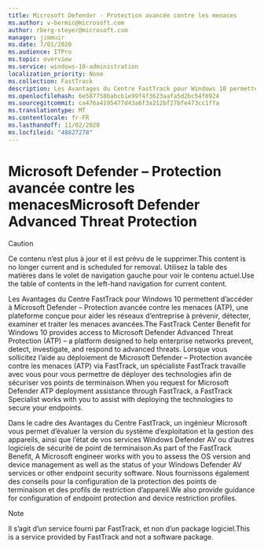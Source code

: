 ```yaml
---
title: Microsoft Defender - Protection avancée contre les menaces
ms.author: v-bermic@microsoft.com
author: rberg-steyer@microsoft.com
manager: jimmuir
ms.date: 7/01/2020
ms.audience: ITPro
ms.topic: overview
ms.service: windows-10-administration
localization_priority: None
ms.collection: FastTrack
description: Les Avantages du Centre FastTrack pour Windows 10 permettent d’accéder à Microsoft Defender - Protection avancée contre les menaces (ATP), un nouveau service conçu pour aider les réseaux d’entreprise à prévenir, détecter, examiner et traiter les menaces avancées.
ms.openlocfilehash: 6e587758babcb1e99f4f3623aafa5d2bc54f6924
ms.sourcegitcommit: ca476a4195477d43a6f3a212bf27bfe473cc1ffa
ms.translationtype: MT
ms.contentlocale: fr-FR
ms.lasthandoff: 11/02/2020
ms.locfileid: "48827278"
---
```

# <a name="microsoft-defender-advanced-threat-protection"></a><span data-ttu-id="d7f54-103">Microsoft Defender – Protection avancée contre les menaces</span><span class="sxs-lookup"><span data-stu-id="d7f54-103">Microsoft Defender Advanced Threat Protection</span></span>

> [!CAUTION]
> <span data-ttu-id="d7f54-104">Ce contenu n’est plus à jour et il est prévu de le supprimer.</span><span class="sxs-lookup"><span data-stu-id="d7f54-104">This content is no longer current and is scheduled for removal.</span></span> <span data-ttu-id="d7f54-105">Utilisez la table des matières dans le volet de navigation gauche pour voir le contenu actuel.</span><span class="sxs-lookup"><span data-stu-id="d7f54-105">Use the table of contents in the left-hand navigation for current content.</span></span>

<span data-ttu-id="d7f54-106">Les Avantages du Centre FastTrack pour Windows 10 permettent d’accéder à Microsoft Defender – Protection avancée contre les menaces (ATP), une plateforme conçue pour aider les réseaux d’entreprise à prévenir, détecter, examiner et traiter les menaces avancées.</span><span class="sxs-lookup"><span data-stu-id="d7f54-106">The FastTrack Center Benefit for Windows 10 provides access to Microsoft Defender Advanced Threat Protection (ATP) – a platform designed to help enterprise networks prevent, detect, investigate, and respond to advanced threats.</span></span> <span data-ttu-id="d7f54-107">Lorsque vous sollicitez l’aide au déploiement de Microsoft Defender – Protection avancée contre les menaces (ATP) via FastTrack, un spécialiste FastTrack travaille avec vous pour vous permettre de déployer des technologies afin de sécuriser vos points de terminaison.</span><span class="sxs-lookup"><span data-stu-id="d7f54-107">When you request for Microsoft Defender ATP deployment assistance through FastTrack, a FastTrack Specialist works with you to assist with deploying the technologies to secure your endpoints.</span></span>

<span data-ttu-id="d7f54-108">Dans le cadre des Avantages du Centre FastTrack, un ingénieur Microsoft vous permet d’évaluer la version du système d’exploitation et la gestion des appareils, ainsi que l’état de vos services Windows Defender AV ou d’autres logiciels de sécurité de point de terminaison.</span><span class="sxs-lookup"><span data-stu-id="d7f54-108">As part of the FastTrack Benefit, A Microsoft engineer works with you to assess the OS version and device management as well as the status of your Windows Defender AV services or other endpoint security software.</span></span> <span data-ttu-id="d7f54-109">Nous fournissons également des conseils pour la configuration de la protection des points de terminaison et des profils de restriction d’appareil.</span><span class="sxs-lookup"><span data-stu-id="d7f54-109">We also provide guidance for configuration of endpoint protection and device restriction profiles.</span></span>  

> [!NOTE]
> <span data-ttu-id="d7f54-110">Il s’agit d’un service fourni par FastTrack, et non d’un package logiciel.</span><span class="sxs-lookup"><span data-stu-id="d7f54-110">This is a service provided by FastTrack and not a software package.</span></span> 

